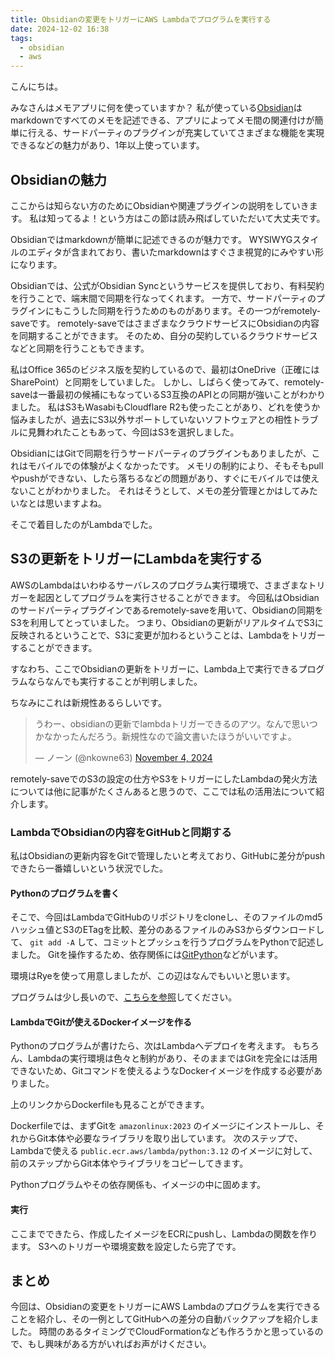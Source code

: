 ```yaml
---
title: Obsidianの変更をトリガーにAWS Lambdaでプログラムを実行する
date: 2024-12-02 16:38
tags:
  - obsidian
  - aws
---
```

こんにちは。

みなさんはメモアプリに何を使っていますか？
私が使っている[Obsidian](https://obsidian.md/)はmarkdownですべてのメモを記述できる、アプリによってメモ間の関連付けが簡単に行える、サードパーティのプラグインが充実していてさまざまな機能を実現できるなどの魅力があり、1年以上使っています。

## Obsidianの魅力

ここからは知らない方のためにObsidianや関連プラグインの説明をしていきます。
私は知ってるよ！という方はこの節は読み飛ばしていただいて大丈夫です。

Obsidianではmarkdownが簡単に記述できるのが魅力です。
WYSIWYGスタイルのエディタが含まれており、書いたmarkdownはすぐさま視覚的にみやすい形になります。

Obsidianでは、公式がObsidian Syncというサービスを提供しており、有料契約を行うことで、端末間で同期を行なってくれます。
一方で、サードパーティのプラグインにもこうした同期を行うためのものがあります。その一つがremotely-saveです。
remotely-saveではさまざまなクラウドサービスにObsidianの内容を同期することができます。
そのため、自分の契約しているクラウドサービスなどと同期を行うこともできます。

私はOffice 365のビジネス版を契約しているので、最初はOneDrive（正確にはSharePoint）と同期をしていました。
しかし、しばらく使ってみて、remotely-saveは一番最初の候補にもなっているS3互換のAPIとの同期が強いことがわかりました。
私はS3もWasabiもCloudflare R2も使ったことがあり、どれを使うか悩みましたが、過去にS3以外サポートしていないソフトウェアとの相性トラブルに見舞われたこともあって、今回はS3を選択しました。

ObsidianにはGitで同期を行うサードパーティのプラグインもありましたが、これはモバイルでの体験がよくなかったです。
メモリの制約により、そもそもpullやpushができない、したら落ちるなどの問題があり、すぐにモバイルでは使えないことがわかりました。
それはそうとして、メモの差分管理とかはしてみたいなとは思いますよね。

そこで着目したのがLambdaでした。

## S3の更新をトリガーにLambdaを実行する

AWSのLambdaはいわゆるサーバレスのプログラム実行環境で、さまざまなトリガーを起因としてプログラムを実行させることができます。
今回私はObsidianのサードパーティプラグインであるremotely-saveを用いて、Obsidianの同期をS3を利用してとっていました。
つまり、Obsidianの更新がリアルタイムでS3に反映されるということで、S3に変更が加わるということは、Lambdaをトリガーすることができます。

すなわち、ここでObsidianの更新をトリガーに、Lambda上で実行できるプログラムならなんでも実行することが判明しました。

ちなみにこれは新規性あるらしいです。
<blockquote class="twitter-tweet"><p lang="ja" dir="ltr">うわー、obsidianの更新でlambdaトリガーできるのアツ。なんで思いつかなかったんだろう。新規性なので論文書いたほうがいいですよ。</p>&mdash; ノーン (@nkowne63) <a href="https://twitter.com/nkowne63/status/1853415804257333669?ref_src=twsrc%5Etfw">November 4, 2024</a></blockquote> <script async src="https://platform.twitter.com/widgets.js" charset="utf-8"></script>

remotely-saveでのS3の設定の仕方やS3をトリガーにしたLambdaの発火方法については他に記事がたくさんあると思うので、ここでは私の活用法について紹介します。

### LambdaでObsidianの内容をGitHubと同期する

私はObsidianの更新内容をGitで管理したいと考えており、GitHubに差分がpushできたら一番嬉しいという状況でした。

#### Pythonのプログラムを書く

そこで、今回はLambdaでGitHubのリポジトリをcloneし、そのファイルのmd5ハッシュ値とS3のETagを比較、差分のあるファイルのみS3からダウンロードして、 `git add -A` して、コミットとプッシュを行うプログラムをPythonで記述しました。
Gitを操作するため、依存関係には[GitPython](https://github.com/gitpython-developers/GitPython)などがいます。

環境はRyeを使って用意しましたが、この辺はなんでもいいと思います。

プログラムは少し長いので、[こちらを参照](https://github.com/cordx56/s3git)してください。
#### LambdaでGitが使えるDockerイメージを作る

Pythonのプログラムが書けたら、次はLambdaへデプロイを考えます。
もちろん、Lambdaの実行環境は色々と制約があり、そのままではGitを完全には活用できないため、Gitコマンドを使えるようなDockerイメージを作成する必要がありました。

上のリンクからDockerfileも見ることができます。

Dockerfileでは、まずGitを `amazonlinux:2023` のイメージにインストールし、それからGit本体や必要なライブラリを取り出しています。
次のステップで、Lambdaで使える `public.ecr.aws/lambda/python:3.12` のイメージに対して、前のステップからGit本体やライブラリをコピーしてきます。

Pythonプログラムやその依存関係も、イメージの中に固めます。

#### 実行

ここまでできたら、作成したイメージをECRにpushし、Lambdaの関数を作ります。
S3へのトリガーや環境変数を設定したら完了です。

## まとめ

今回は、Obsidianの変更をトリガーにAWS Lambdaのプログラムを実行できることを紹介し、その一例としてGitHubへの差分の自動バックアップを紹介しました。
時間のあるタイミングでCloudFormationなども作ろうかと思っているので、もし興味がある方がいればお声がけください。